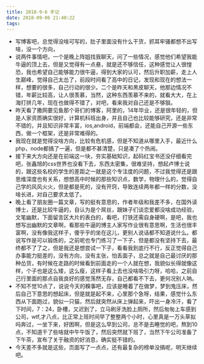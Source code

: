 ```yaml
---
title: 2018-9-6 手记
date: 2018-09-06 21:40:22
tags:
---
```


*   写博客吧，总觉得没啥可写的，肚子里面没有什么干货，抓耳牢骚都想不出写啥，没一个方向，
*   说两件事情吧，一个是晚上阵姐找我聊天，问了一些情况，感觉他们希望我能牛逼的顶上去，但是又觉得有一点悬，就是还不够信任，这种感觉让人很惶恐，我也希望自己能够能力很牛逼，得到大家的认可，然后升职加薪，走上人生巅峰，觉得自己太怂了，前段时间看了高中的日记，发现和现在的想法一样，想要的很多，自己行动的很少。二个是昨天和黑皮聊天，他那边情况不错，年薪比较高，让人很羡慕，当然，这种东西羡慕不来的，就看大大，在上海打拼几年，现在也做得不错了，对吧，看来我对自己还是不够狠。
*   昨天看了撒网要见鱼那个哥们的博客，阿里的，14年毕业，还是很年轻的，但是人家资质确实很好，计算机科班出身，并且自己也比较能够研究，还是非常不错的，并且知识非常丰富，ios,android，前端都会，还能自己开源一些东西，做一个框架，还是非常难得的。
* 我现在就是觉得没啥方向，比较有危机感，但是不知道从哪里入手，最近什么php，node都搞了一遍，但是都不甚清楚，只是凑了个热闹。
*   接下来大方向还是在前端这一块，夯实基础知识，起码红宝书还没仔细看完吧，张鑫旭的css世界也没看下去，东西太密集，很难坚持，想起卢博士说的，跟这些名校的学生的差距之一就是这个专注度的问题，不过我觉得还是跟思维深度也有关系，想想高中时候的那些知识点，数学，物理什么的，觉得自己学的风风火火，但是都是死的，没有开窍，导致连续两年都一样的分数，没啥长进，对自己要求太低了。
*   晚上看了朋友圈一篇文章，写的挺有意思的，作者年级和我差不多，在国外读博士，还是比较牛逼的，自认为是个屌丝，跟妹子们谈恋爱都没啥成功经验，文笔幽默，下面留言区大片的表白的，看吧，打铁还需自身硬啊，是吧，我也想写出幽默的文章啊，看那些牛逼的博主人家写作业很有意思啊，生活也很丰富啊，没有像我这样子，傻乎乎的坐在这儿，更别人说话都不知道说什么。都说写作是可以锻炼的，之前呢也专门练习了一下子，但是都没有坚持下去，最终都不了了之，但是我还是想尝试一下子，看看我到底行不行，反正觉得自己办事能力挺差的，没有方向，没有主张，怕丢面子，总之就是自己最讨厌的那种怂货，有时候在走路的时候看到前面走的一个人就在想，我貌似长得就像这样，个子也是这么矮，这么瘦，这样子看上去也没啥吸引力呀，哈哈，之前自己行里面的那点自我良好的感觉荡然无存，自己都看不下去，更何况别人呐。
*   不知不觉10点了，说说今天的糗事吧，应该是睡着了在做梦，梦到鬼压床，然后自己下意思的想起床，但是就是起不来，心里那个急呀，结果，感觉什么东西从下面跑过，貌似一只猫，然后就突然从床上弹起来，吓出一身冷汗，看了下时间，7：24，卧槽，又迟到了，立马刷牙洗脸上厕所，然后匆匆上车感到公司，wtf,才八点，比正常上班时间早了整整两个小时，心里真是一万头草拟吗奔过，一坐下来，好困啊，但是这么早到公司，总不是去睡觉的吧，熬到10点，不知道干了些啥就中午午饭了，然后突然就下班了，当然下午公司准备了下午茶，宣布了关于融资的好消息，确实挺不错的。
*   今天差不多就是这些，页面写了一点点，还有最复杂的榜单没搞呢，明天继续吧。
